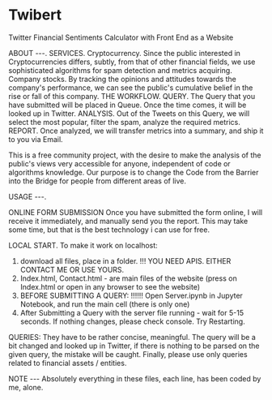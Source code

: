 # Twibert
Twitter Financial Sentiments Calculator with Front End as a Website 

ABOUT ---.
SERVICES.
Cryptocurrency.
Since the public interested in Cryptocurrencies differs, subtly, from that of other financial fields, we use sophisticated algorithms for spam detection and metrics acquiring.
Company stocks.
By tracking the opinions and attitudes towards the company's performance, we can see the public's cumulative belief in the rise or fall of this company.
THE WORKFLOW.
QUERY.
The Query that you have submitted will be placed in Queue. Once the time comes, it will be looked up in Twitter.
ANALYSIS.
Out of the Tweets on this Query, we will select the most popular, filter the spam, analyze the required metrics.
REPORT.
Once analyzed, we will transfer metrics into a summary, and ship it to you via Email.


This is a free community project, with the desire to make the analysis of the public's views very accessible for anyone, independent of code or algorithms knowledge.
Our purpose is to change the Code from the Barrier into the Bridge for people from different areas of live.


USAGE ---.


ONLINE FORM SUBMISSION
Once you have submitted the form online, I will receive it immediately, and manually send you the report.
This may take some time, but that is the best technology i can use for free.

LOCAL START.
To make it work on localhost:
1. download all files, place in a folder.
!!! YOU NEED APIS. EITHER CONTACT ME OR USE YOURS.
2. Index.html, Contact.html - are main files of the website (press on Index.html or open in any browser to see the website)
3. BEFORE SUBMITTING A QUERY:                                                                                                       !!!!!!
    Open Server.ipynb in Jupyter Notebook, and run the main cell (there is only one)
4. After Submitting a Query with the server file running - wait for 5-15 seconds. If nothing changes, please check console. Try Restarting.

QUERIES:
They have to be rather concise, meaningful. The query will be a bit changed and looked up in Twitter,
if there is nothing to be parsed on the given query, the mistake will be caught.
Finally, please use only queries related to financial assets / entities.


NOTE ---
Absolutely everything in these files, each line, has been coded by me, alone.

